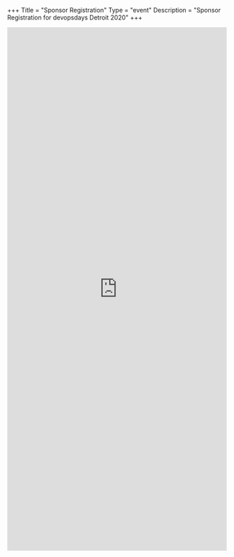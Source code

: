 +++
Title = "Sponsor Registration"
Type = "event"
Description = "Sponsor Registration for devopsdays Detroit 2020"
+++

<iframe src="https://www.eventbrite.com/e/devopsdays-detroit-2020-tickets-81723205307?discount=SPONSOR" frameborder="0" height="1200" width="100%" vspace="0" hspace="0" marginheight="5" marginwidth="5" scrolling="auto" allowtransparency="true"></iframe>